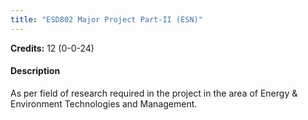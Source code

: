 ```yaml
---
title: "ESD802 Major Project Part-II (ESN)"
---
```

**Credits:** 12 (0-0-24)

#### Description
As per field of research required in the project in the area of Energy & Environment Technologies and Management.